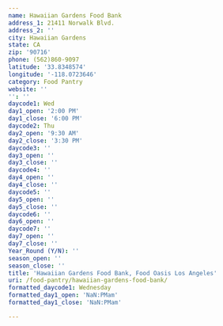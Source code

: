 ```yaml
---
name: Hawaiian Gardens Food Bank
address_1: 21411 Norwalk Blvd.
address_2: ''
city: Hawaiian Gardens
state: CA
zip: '90716'
phone: (562)860-9097
latitude: '33.8348574'
longitude: '-118.0723646'
category: Food Pantry
website: ''
'': ''
daycode1: Wed
day1_open: '2:00 PM'
day1_close: '6:00 PM'
daycode2: Thu
day2_open: '9:30 AM'
day2_close: '3:30 PM'
daycode3: ''
day3_open: ''
day3_close: ''
daycode4: ''
day4_open: ''
day4_close: ''
daycode5: ''
day5_open: ''
day5_close: ''
daycode6: ''
day6_open: ''
daycode7: ''
day7_open: ''
day7_close: ''
Year_Round (Y/N): ''
season_open: ''
season_close: ''
title: 'Hawaiian Gardens Food Bank, Food Oasis Los Angeles'
uri: /food-pantry/hawaiian-gardens-food-bank/
formatted_daycode1: Wednesday
formatted_day1_open: 'NaN:PMam'
formatted_day1_close: 'NaN:PMam'

---
```

